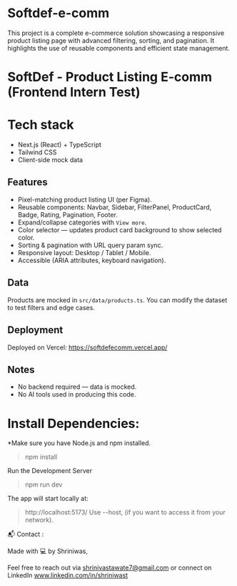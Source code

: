 # Softdef-e-comm
This project is a complete e-commerce solution showcasing a responsive product listing page with advanced filtering, sorting, and pagination. It highlights the use of reusable components and efficient state management.


# SoftDef - Product Listing E-comm (Frontend Intern Test)

# Tech stack
- Next.js (React) + TypeScript
- Tailwind CSS
- Client-side mock data


## Features
- Pixel-matching product listing UI (per Figma).
- Reusable components: Navbar, Sidebar, FilterPanel, ProductCard, Badge, Rating, Pagination, Footer.
- Expand/collapse categories with `View more`.
- Color selector — updates product card background to show selected color.
- Sorting & pagination with URL query param sync.
- Responsive layout: Desktop / Tablet / Mobile.
- Accessible (ARIA attributes, keyboard navigation).

## Data
Products are mocked in `src/data/products.ts`. You can modify the dataset to test filters and edge cases.

## Deployment
Deployed on Vercel: https://softdefecomm.vercel.app/

## Notes
- No backend required — data is mocked.
- No AI tools used in producing this code.

# Install Dependencies:

  *Make sure you have Node.js and npm installed.

  > npm install


  Run the Development Server
  > npm run dev

  The app will start locally at:
  > http://localhost:5173/
  Use --host, (if you want to access it from your network).










  📬 Contact :

  
  Made with 💻 by Shriniwas,

  
  Feel free to reach out via shrinivastawate7@gmail.com or connect on LinkedIn www.linkedin.com/in/shriniwast
